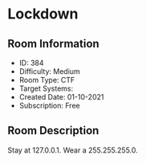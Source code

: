 ﻿# Lockdown

## Room Information
- ID: 384
- Difficulty: Medium
- Room Type: CTF
- Target Systems: 
- Created Date: 01-10-2021
- Subscription: Free

## Room Description
Stay at 127.0.0.1. Wear a 255.255.255.0.
